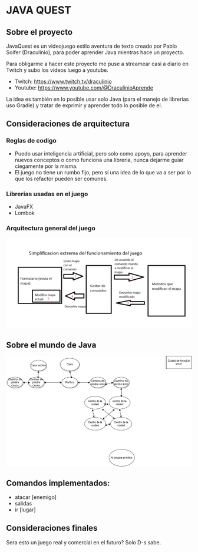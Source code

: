 # JAVA QUEST

## Sobre el proyecto
JavaQuest es un videojuego estilo aventura de texto creado por Pablo Soifer (Draculinio), para poder aprender Java mientras hace un proyecto.

Para obligarme a hacer este proyecto me puse a streamear casi a diario en Twitch y subo los videos luego a youtube.

* Twitch: https://www.twitch.tv/draculinio
* Youtube: https://www.youtube.com/@DraculinioAprende

La idea es también en lo posible usar solo Java (para el manejo de librerias uso Gradle) y tratar de exprimir y aprender todo lo posible de el.

## Consideraciones de arquitectura

### Reglas de codigo
* Puedo usar inteligencia artificial, pero solo como apoyo, para aprender nuevos conceptos o como funciona una libreria, nunca dejarme guiar ciegamente por la misma.
* El juego no tiene un rumbo fijo, pero sí una idea de lo que va a ser por lo que los refactor pueden ser comunes.

### Librerias usadas en el juego

* JavaFX
* Lombok

###  Arquitectura general del juego

![Principio de modificacion de mapas](map_modifier.png)

## Sobre el mundo de Java

![Mapa de la ciudad de ArrayList](mapa.png)

## Comandos implementados:

* atacar [enemigo]
* salidas
* ir [lugar]

## Consideraciones finales
Sera esto un juego real y comercial en el futuro? Solo D-s sabe.